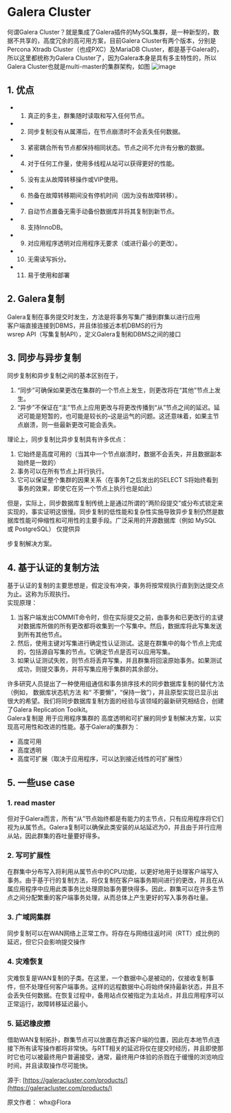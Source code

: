 # Galera Cluster

何谓Galera Cluster？就是集成了Galera插件的MySQL集群，是一种新型的，数据不共享的，高度冗余的高可用方案，目前Galera Cluster有两个版本，分别是Percona Xtradb Cluster（也成PXC）及MariaDB Cluster，都是基于Galera的，所以这里都统称为Galera Cluster了，因为Galera本身是具有多主特性的，所以Galera Cluster也就是multi-master的集群架构，如图
![image](https://user-images.githubusercontent.com/87458342/132350016-c7a49ea4-fa97-46ff-9234-e963613d00b8.png)

## 1. 优点
* 1. 真正的多主，群集随时读取和写入任何节点。
* 2. 同步复制没有从属滞后，在节点崩溃时不会丢失任何数据。
* 3. 紧密耦合所有节点都保持相同状态。节点之间不允许有分散的数据。
* 4. 对于任何工作量，使用多线程从站可以获得更好的性能。
* 5. 没有主从故障转移操作或VIP使用。
* 6. 热备在故障转移期间没有停机时间（因为没有故障转移）。
* 7. 自动节点置备无需手动备份数据库并将其复制到新节点。
* 8. 支持InnoDB。
* 9. 对应用程序透明对应用程序无要求（或进行最小的更改）。
* 10. 无需读写拆分。
* 11. 易于使用和部署

## 2. Galera复制
Galera复制在事务提交时发生，方法是将事务写集广播到群集以进行应用<br/>
客户端直接连接到DBMS，并且体验接近本机DBMS的行为<br/>
wsrep API（写集复制API），定义Galera复制和DBMS之间的接口<br/>

## 3. 同步与异步复制
同步复制和异步复制之间的基本区别在于，
1. “同步”可确保如果更改在集群的一个节点上发生，则更改将在“其他”节点上发生。
2. “异步”不保证在“主”节点上应用更改与将更改传播到“从”节点之间的延迟。延迟可能是短暂的，也可能是较长的–这是运气的问题。这还意味着，如果主节点崩溃，则一些最新更改可能会丢失。

理论上，同步复制比异步复制具有许多优点：
1. 它始终是高度可用的（当其中一个节点崩溃时，数据不会丢失，并且数据副本始终是一致的）
2. 事务可以在所有节点上并行执行。
3. 它可以保证整个集群的因果关系（在事务T之后发出的SELECT S将始终看到事务的效果，即使它在另一个节点上执行也是如此）

但是，实际上，同步数据库复制传统上是通过所谓的“两阶段提交”或分布式锁定来实现的，事实证明这很慢。同步复制的低性能和复杂性实施导致异步复制仍然是数据库性能可伸缩性和可用性的主要手段。广泛采用的开源数据库（例如 MySQL 或 PostgreSQL） 仅提供异

步复制解决方案。

## 4. 基于认证的复制方法
基于认证的复制的主要思想是，假定没有冲突，事务将按常规执行直到到达提交点为止。这称为乐观执行。<br/>
实现原理：
1. 当客户端发出COMMIT命令时，但在实际提交之前，由事务和已更改行的主键对数据库所做的所有更改都将收集到一个写集中。然后，数据库将此写集发送到所有其他节点。
2. 然后，使用主键对写集进行确定性认证测试。这是在群集中的每个节点上完成的，包括源自写集的节点。它确定节点是否可以应用写集。
3. 如果认证测试失败，则节点将丢弃写集，并且群集将回滚原始事务。如果测试成功，则提交事务，并将写集应用于集群的其余部分。

许多研究人员提出了一种使用组通信和事务排序技术的同步数据库复制的替代方法（例如， 数据库状态机方法 和“ 不要懒”，“保持一致”），并且原型实现已显示出很大的希望。我们将同步数据库复制方面的经验与该领域的最新研究相结合，创建了Galera Replication Toolkit。<br/>
Galera复制是 用于应用程序集群的 高度透明和可扩展的同步复制解决方案，以实现高可用性和改进的性能。基于Galera的集群为：

* 高度可用
* 高度透明
* 高度可扩展（取决于应用程序，可以达到接近线性的可扩展性）

## 5. 一些use case
### 1. read master
但对于Galera而言，所有“从”节点始终都是有能力的主节点，只有应用程序将它们视为从属节点。Galera复制可以确保此类安装的从站延迟为0，并且由于并行应用从站，因此群集的吞吐量要好得多。

### 2. 写可扩展性
在群集中分布写入将利用从属节点中的CPU功能，以更好地用于处理客户端写入事务。由于基于行的复制方法，将仅复制在客户端事务期间进行的更改，并且在从属应用程序中应用此类事务比处理原始事务要快得多。因此，群集可以在许多主节点之间分配繁重的客户端事务处理，从而总体上产生更好的写入事务吞吐量。

### 3. 广域网集群
同步复制可以在WAN网络上正常工作。将存在与网络往返时间（RTT）成比例的延迟，但它只会影响提交操作

### 4. 灾难恢复
灾难恢复是WAN复制的子类。在这里，一个数据中心是被动的，仅接收复制事件，但不处理任何客户端事务。这样的远程数据中心将始终保持最新状态，并且不会丢失任何数据。在恢复过程中，备用站点仅被指定为主站点，并且应用程序可以正常运行，故障转移延迟最小。

### 5. 延迟橡皮擦
借助WAN复制拓扑，群集节点可以放置在靠近客户端的位置，因此在本地节点连接下所有读写操作都将非常快。与RTT相关的延迟将仅在提交时经历，并且即使那时它也可以被最终用户普遍接受，通常，最终用户体验的杀戮在于缓慢的浏览响应时间，并且读取操作尽可能快。


源于: [https://galeracluster.com/products/](https://galeracluster.com/products/)


原文作者： whx@Flora


